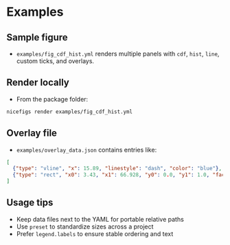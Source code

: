# Examples

## Sample figure

- `examples/fig_cdf_hist.yml` renders multiple panels with `cdf`, `hist`, `line`, custom ticks, and overlays.

## Render locally

- From the package folder:

```bash
nicefigs render examples/fig_cdf_hist.yml
```

## Overlay file

- `examples/overlay_data.json` contains entries like:

```json
[
  {"type": "vline", "x": 15.89, "linestyle": "dash", "color": "blue"},
  {"type": "rect", "x0": 3.43, "x1": 66.928, "y0": 0.0, "y1": 1.0, "facecolor": "red", "alpha": 0.2}
]
```

## Usage tips

- Keep data files next to the YAML for portable relative paths
- Use `preset` to standardize sizes across a project
- Prefer `legend.labels` to ensure stable ordering and text
